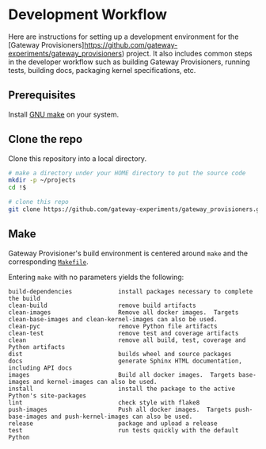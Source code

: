 # Development Workflow

Here are instructions for setting up a development environment for the \[Gateway Provisioners\]https://github.com/gateway-experiments/gateway_provisioners)
project. It also includes common steps in the developer workflow such as building Gateway Provisioners,
running tests, building docs, packaging kernel specifications, etc.

## Prerequisites

Install [GNU make](https://www.gnu.org/software/make/) on your system.

## Clone the repo

Clone this repository into a local directory.

```bash
# make a directory under your HOME directory to put the source code
mkdir -p ~/projects
cd !$

# clone this repo
git clone https://github.com/gateway-experiments/gateway_provisioners.git
```

## Make

Gateway Provisioner's build environment is centered around `make` and the
corresponding [`Makefile`](https://github.com/gateway-experiments/gateway_provisioners/blob/main/Makefile).

Entering `make` with no parameters yields the following:

```
build-dependencies             install packages necessary to complete the build
clean-build                    remove build artifacts
clean-images                   Remove all docker images.  Targets clean-base-images and clean-kernel-images can also be used.
clean-pyc                      remove Python file artifacts
clean-test                     remove test and coverage artifacts
clean                          remove all build, test, coverage and Python artifacts
dist                           builds wheel and source packages
docs                           generate Sphinx HTML documentation, including API docs
images                         Build all docker images.  Targets base-images and kernel-images can also be used.
install                        install the package to the active Python's site-packages
lint                           check style with flake8
push-images                    Push all docker images.  Targets push-base-images and push-kernel-images can also be used.
release                        package and upload a release
test                           run tests quickly with the default Python
```
